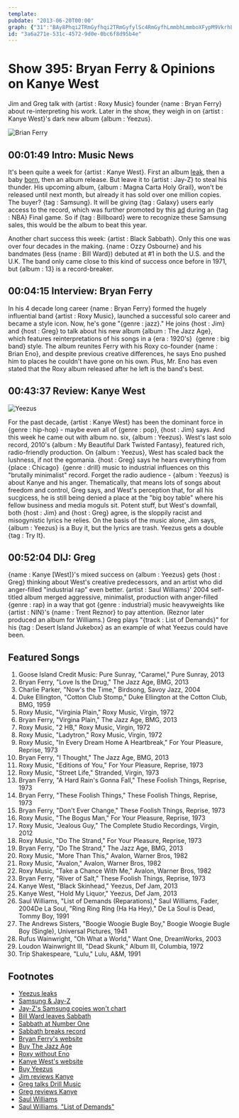 ```yaml
---
template: 
pubdate: "2013-06-20T00:00"
graph: {"31":"BAy8Phqi2TRmGyfhqi2TRmGyfylSc4RmGyfhLmmbhLmmboXFypM9VkrhLmmb1oM9thxHYL","73":"BG5JMtr3RbcMXwhtr3RbBCGGYtr3RbBCGGYjVH9KBCGGYUQBrp","20P":"BAy8Pxb2PMBAy8PcseeEBAy8POWXaZBAy8PMOJ5zMOJ5zOWXaZ","2ES":"GWgDxxb2PMBHm1Gw6xbIBMefyqBoPVqBoPVw6xbIBMefyw6xbIclKJDw6xbIVJe9zZyCQWqYVo9w6xbI"}
id: "3a6a271e-531c-4572-9d0e-0bc6f8d95b4e"
---
```






# Show 395: Bryan Ferry & Opinions on Kanye West

Jim and Greg talk with {artist : Roxy Music} founder {name : Bryan Ferry} about re-interpreting his work. Later in the show, they weigh in on {artist : Kanye West}'s dark new album {album : Yeezus}.

![Brian Ferry](https://static.soundopinions.org/images/2013/brianferry1.jpg)



## 00:01:49 Intro: Music News

It's been quite a week for {artist : Kanye West}. First an album [leak](http://www.latimes.com/entertainment/music/posts/la-et-ms-kanye-west-yeezus-leak-20130614,0,3633049.story), then a baby [born](http://www.people.com/people/article/0,,20710060,00.html), then an album release. But leave it to {artist : Jay-Z} to steal his thunder. His upcoming album, {album : Magna Carta Holy Grail}, won't be released until next month, but already it has sold over one million copies. The buyer? {tag : Samsung}. It will be giving {tag : Galaxy} users early access to the record, which was further promoted by this [ad](http://www.youtube.com/watch?v=B--ZARCwSIE) during an {tag : NBA} Final game. So if {tag : Billboard} were to recognize these Samsung sales, this would be the album to beat this year.

Another chart success this week: {artist : Black Sabbath}. Only this one was over four decades in the making. {name : Ozzy Osbourne} and his bandmates (less {name : Bill Ward}) debuted at #1 in both the U.S. and the U.K. The band only came close to this kind of success once before in 1971, but {album : 13} is a record-breaker.



## 00:04:15 Interview: Bryan Ferry

In his 4 decade long career {name : Bryan Ferry} formed the hugely influential band {artist : Roxy Music}, launched a successful solo career and became a style icon. Now, he's gone "{genre : jazz}." He joins {host : Jim} and {host : Greg} to talk about his new album {album : The Jazz Age}, which features reinterpretations of his songs in a {era : 1920's}  {genre : big band} style. The album reunites Ferry with his Roxy co-founder {name : Brian Eno}, and despite previous creative differences, he says Eno pushed him to places he couldn't have gone on his own. Plus, Mr. Eno has even stated that the Roxy album released after he left is the band's best.



## 00:43:37 Review: Kanye West

![Yeezus](https://static.soundopinions.org/assets/395/20P0.jpg)

For the past decade, {artist : Kanye West} has been the dominant force in {genre : hip-hop} - maybe even all of {genre : pop}, {host : Jim} says. And this week he came out with album no. six, {album : Yeezus}. West's last solo record, 2010's {album : My Beautiful Dark Twisted Fantasy}, featured rich, radio-friendly production. On {album : Yeezus}, West has scaled back the lushness, if not the egomania. {host : Greg} says he hears everything from {place : Chicago}  {genre : drill} music to industrial influences on this "brutally minimalist" record. Forget the radio audience - {album : Yeezus} is about Kanye and his anger. Thematically, that means lots of songs about freedom and control, Greg says, and West's perception that, for all his sucgicess, he is still being denied a place at the "big boy table" where his fellow business and media moguls sit. Potent stuff, but West's downfall, both {host : Jim} and {host : Greg} agree, is the sloppily racist and misogynistic lyrics he relies. On the basis of the music alone, Jim says, {album : Yeezus} is a Buy it, but the lyrics are trash. Yeezus gets a double {tag : Try It}.



## 00:52:04 DIJ: Greg

{name : Kanye [West]}'s mixed success on {album : Yeezus} gets {host : Greg} thinking about West's creative predecessors, and an artist who did anger-filled "industrial rap" even better. {artist : Saul Williams}' 2004 self-titled album merged aggressive, minimalist, production with anger-filled {genre : rap} in a way that got {genre : industrial} music heavyweights like {artist : NIN}'s {name : Trent Reznor} to pay attention. (Reznor later produced an album for Williams.) Greg plays "{track : List of Demands}" for his {tag : Desert Island Jukebox} as an example of what Yeezus could have been.



## Featured Songs

1. Goose Island Credit Music: Pure Sunray, "Caramel," Pure Sunray, 2013
2. Bryan Ferry, "Love Is the Drug," The Jazz Age, BMG, 2013
3. Charlie Parker, "Now's the Time," Birdsong, Savoy Jazz, 2004
4. Duke Ellington, "Cotton Club Stomp," Duke Ellington at the Cotton Club, BMG, 1959
5. Roxy Music, "Virginia Plain," Roxy Music, Virgin, 1972
6. Bryan Ferry, "Virgina Plain," The Jazz Age, BMG, 2013
7. Roxy Music, "2 HB," Roxy Music, Virgin, 1972
8. Roxy Music, "Ladytron," Roxy Music, Virgin, 1972
9. Roxy Music, "In Every Dream Home A Heartbreak," For Your Pleasure, Reprise, 1973
10. Bryan Ferry, "I Thought," The Jazz Age, BMG, 2013
11. Roxy Music, "Editions of You," For Your Pleasure, Reprise, 1973
12. Roxy Music, "Street Life," Stranded, Virgin, 1973
13. Bryan Ferry, "A Hard Rain's Gonna Fall," These Foolish Things, Reprise, 1973
14. Bryan Ferry, "These Foolish Things," These Foolish Things, Reprise, 1973
15. Bryan Ferry, "Don't Ever Change," These Foolish Things, Reprise, 1973
16. Roxy Music, "The Bogus Man," For Your Pleasure, Reprise, 1973
17. Roxy Music, "Jealous Guy," The Complete Studio Recordings, Virgin, 2012
18. Roxy Music, "Do The Strand," For Your Pleasure, Reprise, 1973
19. Bryan Ferry, "Do The Strand," The Jazz Age, BMG, 2013
20. Roxy Music, "More Than This," Avalon, Warner Bros, 1982
21. Roxy Music, "Avalon," Avalon, Warner Bros, 1982
22. Roxy Music, "Take a Chance With Me," Avalon, Warner Bros, 1982
23. Bryan Ferry, "River of Salt," These Foolish Things, Reprise, 1973
24. Kanye West, "Black Skinhead," Yeezus, Def Jam, 2013
25. Kanye West, "Hold My Liquor," Yeezus, Def Jam, 2013
26. Saul Williams, "List of Demands (Reparations)," Saul Williams, Fader, 2004De La Soul, "Ring Ring Ring (Ha Ha Hey)," De La Soul is Dead, Tommy Boy, 1991
27. The Andrews Sisters, "Boogie Woogie Bugle Boy," Boogie Woogie Bugle Boy (Single), Universal Pictures, 1941
28. Rufus Wainwright, "Oh What a World," Want One, DreamWorks, 2003
29. Loudon Wainwright III, "Dead Skunk," Album III, Columbia, 1972
30. Trip Shakespeare, "Lulu," Lulu, A&M, 1991



## Footnotes

- [Yeezus leaks](http://www.latimes.com/entertainment/music/posts/la-et-ms-kanye-west-yeezus-leak-20130614,0,3633049.story)
- [Samsung & Jay-Z](http://blogs.wsj.com/speakeasy/2013/06/16/samsung-to-give-away-1-million-copies-of-jay-zs-new-album/?mod=WSJBlog&utm_source=twitterfeed&utm_medium=twitter)
- [Jay-Z's Samsung copies won't chart](http://www.reuters.com/article/2013/06/17/entertainment-us-jayz-idUSBRE95G16T20130617)
- [Bill Ward leaves Sabbath](http://www.nme.com/news/black-sabbath/70922)
- [Sabbath at Number One](http://www.billboard.com/articles/news/1567354/black-sabbath-earns-first-no-1-album-on-billboard-200-chart)
- [Sabbath breaks record](http://www.rollingstone.com/music/news/black-sabbath-top-u-k-chart-for-the-first-time-in-43-years-20130617)
- [Bryan Ferry's website](http://www.bryanferry.com/)
- [Buy The Jazz Age](http://www.amazon.com/dp/B009NRO5XE)
- [Roxy without Eno](http://www.allmusic.com/album/stranded-mw0000201956)
- [Kanye West's website](http://www.kanyewest.com/)
- [Buy Yeezus](https://shop.kanyewest.com/checkout.php)
- [Jim reviews Kanye](http://www.wbez.org/blog/jim-derogatis/album-review-kanye-west-%e2%80%9cmy-beautiful-dark-twisted-fantasy%e2%80%9d)
- [Greg talks Drill Music](http://articles.chicagotribune.com/2012-12-17/entertainment/ct-ent-1218-chief-keef-review-20121218_1_chief-keef-lil-jojo-keith-cozart)
- [Greg reviews Kanye](http://articles.chicagotribune.com/2013-06-16/entertainment/chi-kanye-west-yeezus-review-20130616_1_kanye-wests-gospel-record-saul-williams)
- [Saul Williams](http://www.saulwilliams.com/projects/saul-williams-self-titled-album/)
- [Saul Williams, "List of Demands"](http://www.youtube.com/watch?v=W2BdQgWplxI)